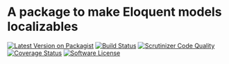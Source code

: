# A package to make Eloquent models localizables

[![Latest Version on Packagist](https://img.shields.io/packagist/vpre/ariasbros/eloquent-locale.svg?style=flat-square)](https://packagist.org/packages/ariasbros/eloquent-locale)
[![Build Status](https://img.shields.io/circleci/project/github/AriasBros/eloquent-locale/master.svg?style=flat-square)](https://circleci.com/gh/AriasBros/eloquent-locale)
[![Scrutinizer Code Quality](https://img.shields.io/scrutinizer/g/AriasBros/eloquent-locale.svg?style=flat-square)](https://scrutinizer-ci.com/g/AriasBros/eloquent-locale/?branch=master)
[![Coverage Status](https://img.shields.io/coveralls/github/AriasBros/eloquent-locale.svg?style=flat-square)](https://coveralls.io/github/AriasBros/eloquent-locale?branch=master)
[![Software License](https://img.shields.io/badge/license-MIT-brightgreen.svg?style=flat-square)](LICENSE.md)
